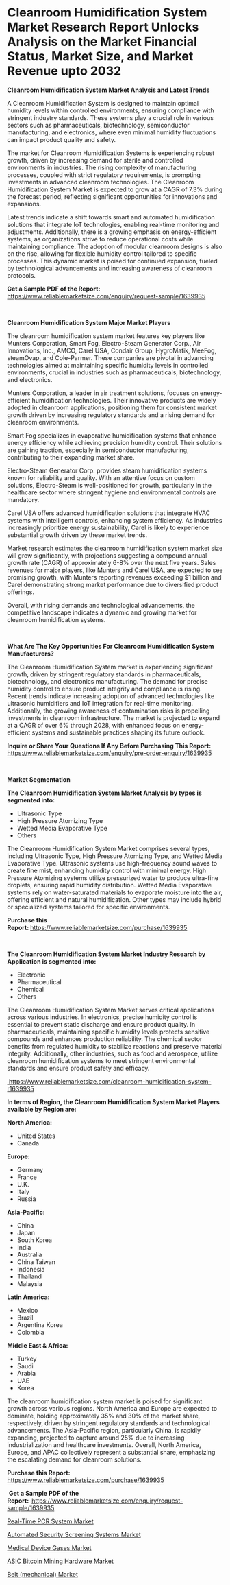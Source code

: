<p><h1>Cleanroom Humidification System Market Research Report Unlocks Analysis on the Market Financial Status, Market Size, and Market Revenue upto 2032</h1></p><p><strong>Cleanroom Humidification System Market Analysis and Latest Trends</strong></p>
<p><p>A Cleanroom Humidification System is designed to maintain optimal humidity levels within controlled environments, ensuring compliance with stringent industry standards. These systems play a crucial role in various sectors such as pharmaceuticals, biotechnology, semiconductor manufacturing, and electronics, where even minimal humidity fluctuations can impact product quality and safety.</p><p>The market for Cleanroom Humidification Systems is experiencing robust growth, driven by increasing demand for sterile and controlled environments in industries. The rising complexity of manufacturing processes, coupled with strict regulatory requirements, is prompting investments in advanced cleanroom technologies. The Cleanroom Humidification System Market is expected to grow at a CAGR of 7.3% during the forecast period, reflecting significant opportunities for innovations and expansions.</p><p>Latest trends indicate a shift towards smart and automated humidification solutions that integrate IoT technologies, enabling real-time monitoring and adjustments. Additionally, there is a growing emphasis on energy-efficient systems, as organizations strive to reduce operational costs while maintaining compliance. The adoption of modular cleanroom designs is also on the rise, allowing for flexible humidity control tailored to specific processes. This dynamic market is poised for continued expansion, fueled by technological advancements and increasing awareness of cleanroom protocols.</p></p>
<p><strong>Get a Sample PDF of the Report:&nbsp;</strong> <a href="https://www.reliablemarketsize.com/enquiry/request-sample/1639935?utm_campaign=1832&utm_medium=2&utm_source=Github&utm_content=ia&utm_term=11042025&utm_id=cleanroom-humidification-system">https://www.reliablemarketsize.com/enquiry/request-sample/1639935</a></p>
<p>&nbsp;</p>
<p><strong>Cleanroom Humidification System Major Market Players</strong></p>
<p><p>The cleanroom humidification system market features key players like Munters Corporation, Smart Fog, Electro-Steam Generator Corp., Air Innovations, Inc., AMCO, Carel USA, Condair Group, HygroMatik, MeeFog, steamOvap, and Cole-Parmer. These companies are pivotal in advancing technologies aimed at maintaining specific humidity levels in controlled environments, crucial in industries such as pharmaceuticals, biotechnology, and electronics.</p><p>Munters Corporation, a leader in air treatment solutions, focuses on energy-efficient humidification technologies. Their innovative products are widely adopted in cleanroom applications, positioning them for consistent market growth driven by increasing regulatory standards and a rising demand for cleanroom environments.</p><p>Smart Fog specializes in evaporative humidification systems that enhance energy efficiency while achieving precision humidity control. Their solutions are gaining traction, especially in semiconductor manufacturing, contributing to their expanding market share.</p><p>Electro-Steam Generator Corp. provides steam humidification systems known for reliability and quality. With an attentive focus on custom solutions, Electro-Steam is well-positioned for growth, particularly in the healthcare sector where stringent hygiene and environmental controls are mandatory.</p><p>Carel USA offers advanced humidification solutions that integrate HVAC systems with intelligent controls, enhancing system efficiency. As industries increasingly prioritize energy sustainability, Carel is likely to experience substantial growth driven by these market trends.</p><p>Market research estimates the cleanroom humidification system market size will grow significantly, with projections suggesting a compound annual growth rate (CAGR) of approximately 6-8% over the next five years. Sales revenues for major players, like Munters and Carel USA, are expected to see promising growth, with Munters reporting revenues exceeding $1 billion and Carel demonstrating strong market performance due to diversified product offerings. </p><p>Overall, with rising demands and technological advancements, the competitive landscape indicates a dynamic and growing market for cleanroom humidification systems.</p></p>
<p>&nbsp;</p>
<p><strong>What Are The Key Opportunities For Cleanroom Humidification System Manufacturers?</strong></p>
<p><p>The Cleanroom Humidification System market is experiencing significant growth, driven by stringent regulatory standards in pharmaceuticals, biotechnology, and electronics manufacturing. The demand for precise humidity control to ensure product integrity and compliance is rising. Recent trends indicate increasing adoption of advanced technologies like ultrasonic humidifiers and IoT integration for real-time monitoring. Additionally, the growing awareness of contamination risks is propelling investments in cleanroom infrastructure. The market is projected to expand at a CAGR of over 6% through 2028, with enhanced focus on energy-efficient systems and sustainable practices shaping its future outlook.</p></p>
<p><strong>Inquire or Share Your Questions If Any Before Purchasing This Report:</strong> <a href="https://www.reliablemarketsize.com/enquiry/pre-order-enquiry/1639935?utm_campaign=1832&utm_medium=2&utm_source=Github&utm_content=ia&utm_term=11042025&utm_id=cleanroom-humidification-system">https://www.reliablemarketsize.com/enquiry/pre-order-enquiry/1639935</a></p>
<p>&nbsp;</p>
<p><strong>Market Segmentation</strong></p>
<p><strong>The Cleanroom Humidification System Market Analysis by types is segmented into:</strong></p>
<p><ul><li>Ultrasonic Type</li><li>High Pressure Atomizing Type</li><li>Wetted Media Evaporative Type</li><li>Others</li></ul></p>
<p><p>The Cleanroom Humidification System Market comprises several types, including Ultrasonic Type, High Pressure Atomizing Type, and Wetted Media Evaporative Type. Ultrasonic systems use high-frequency sound waves to create fine mist, enhancing humidity control with minimal energy. High Pressure Atomizing systems utilize pressurized water to produce ultra-fine droplets, ensuring rapid humidity distribution. Wetted Media Evaporative systems rely on water-saturated materials to evaporate moisture into the air, offering efficient and natural humidification. Other types may include hybrid or specialized systems tailored for specific environments.</p></p>
<p><strong>Purchase this Report:&nbsp;</strong><a href="https://www.reliablemarketsize.com/purchase/1639935?utm_campaign=1832&utm_medium=2&utm_source=Github&utm_content=ia&utm_term=11042025&utm_id=cleanroom-humidification-system">https://www.reliablemarketsize.com/purchase/1639935</a></p>
<p>&nbsp;</p>
<p><strong>The Cleanroom Humidification System Market Industry Research by Application is segmented into:</strong></p>
<p><ul><li>Electronic</li><li>Pharmaceutical</li><li>Chemical</li><li>Others</li></ul></p>
<p><p>The Cleanroom Humidification System Market serves critical applications across various industries. In electronics, precise humidity control is essential to prevent static discharge and ensure product quality. In pharmaceuticals, maintaining specific humidity levels protects sensitive compounds and enhances production reliability. The chemical sector benefits from regulated humidity to stabilize reactions and preserve material integrity. Additionally, other industries, such as food and aerospace, utilize cleanroom humidification systems to meet stringent environmental standards and ensure product safety and efficacy.</p></p>
<p><a href="https://www.reliablemarketsize.com/cleanroom-humidification-system-r1639935?utm_campaign=1832&utm_medium=2&utm_source=Github&utm_content=ia&utm_term=11042025&utm_id=cleanroom-humidification-system">&nbsp;https://www.reliablemarketsize.com/cleanroom-humidification-system-r1639935</a></p>
<p><strong>In terms of Region, the Cleanroom Humidification System Market Players available by Region are:</strong></p>
<p>
    <p> <strong> North America: </strong>
        <ul>
            <li>United States</li>
            <li>Canada</li>
        </ul>
        </p> 
    <p> <strong> Europe: </strong>
        <ul>
            <li>Germany</li>
            <li>France</li>
            <li>U.K.</li>
            <li>Italy</li>
            <li>Russia</li>
        </ul>
        </p> 
    <p> <strong> Asia-Pacific: </strong>
        <ul>
            <li>China</li>
            <li>Japan</li>
            <li>South Korea</li>
            <li>India</li>
            <li>Australia</li>
            <li>China Taiwan</li>
            <li>Indonesia</li>
            <li>Thailand</li>
            <li>Malaysia</li>
        </ul>
        </p> 
    <p> <strong> Latin America: </strong>
        <ul>
            <li>Mexico</li>
            <li>Brazil</li>
            <li>Argentina Korea</li>
            <li>Colombia</li>
        </ul>
        </p> 
    <p> <strong> Middle East & Africa: </strong>
        <ul>
            <li>Turkey</li>
            <li>Saudi</li>
            <li>Arabia</li>
            <li>UAE</li>
            <li>Korea</li>
        </ul>
    </p>
    </p>
<p><p>The cleanroom humidification system market is poised for significant growth across various regions. North America and Europe are expected to dominate, holding approximately 35% and 30% of the market share, respectively, driven by stringent regulatory standards and technological advancements. The Asia-Pacific region, particularly China, is rapidly expanding, projected to capture around 25% due to increasing industrialization and healthcare investments. Overall, North America, Europe, and APAC collectively represent a substantial share, emphasizing the escalating demand for cleanroom solutions.</p></p>
<p><strong>Purchase this Report: </strong><a href="https://www.reliablemarketsize.com/purchase/1639935?utm_campaign=1832&utm_medium=2&utm_source=Github&utm_content=ia&utm_term=11042025&utm_id=cleanroom-humidification-system">https://www.reliablemarketsize.com/purchase/1639935</a></p>
<p>&nbsp;<strong>Get a Sample PDF of the Report:&nbsp;&nbsp;</strong><a href="https://www.reliablemarketsize.com/enquiry/request-sample/1639935?utm_campaign=1832&utm_medium=2&utm_source=Github&utm_content=ia&utm_term=11042025&utm_id=cleanroom-humidification-system">https://www.reliablemarketsize.com/enquiry/request-sample/1639935</a></p>
<p><strong></strong></p>
<p><p><a href="https://github.com/shongranch73/Market-Research-Report-List-1/blob/main/real-time-pcr-system-market.md?utm_campaign=1832&utm_medium=2&utm_source=Github&utm_content=ia&utm_term=11042025&utm_id=cleanroom-humidification-system">Real-Time PCR System Market</a></p><p><a href="https://github.com/stvnpukaj10/Market-Research-Report-List-1/blob/main/automated-security-screening-systems-market.md?utm_campaign=1832&utm_medium=2&utm_source=Github&utm_content=ia&utm_term=11042025&utm_id=cleanroom-humidification-system">Automated Security Screening Systems Market</a></p><p><a href="https://github.com/bordzjisela/Market-Research-Report-List-1/blob/main/medical-device-gases-market.md?utm_campaign=1832&utm_medium=2&utm_source=Github&utm_content=ia&utm_term=11042025&utm_id=cleanroom-humidification-system">Medical Device Gases Market</a></p><p><a href="https://github.com/amourdeeks8j/Market-Research-Report-List-1/blob/main/asic-bitcoin-mining-hardware-market.md?utm_campaign=1832&utm_medium=2&utm_source=Github&utm_content=ia&utm_term=11042025&utm_id=cleanroom-humidification-system">ASIC Bitcoin Mining Hardware Market</a></p><p><a href="https://github.com/sakourkishev/Market-Research-Report-List-1/blob/main/belt-mechanical-market.md?utm_campaign=1832&utm_medium=2&utm_source=Github&utm_content=ia&utm_term=11042025&utm_id=cleanroom-humidification-system">Belt (mechanical) Market</a></p></p>